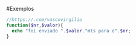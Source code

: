 #Exemplos


```php
//https://.com/vascovirgilio
function($nr,$valor){
  echo "foi enviado ".$valor."mts para o".$nr;
}

```